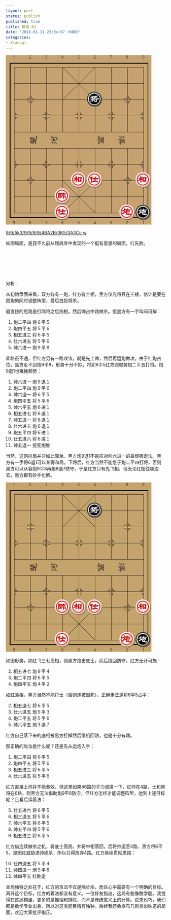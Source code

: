 ```yaml
---
layout: post
status: publish
published: true
title: 排局-01
date: '2018-01-11 23:04:07 +0800'
categories:
- Xiangqi
---
```


![9/9/5k3/9/9/9/9/4BA2B/3K5/3A3Cc w](../../../imgs/2018/01/1.png)

[9/9/5k3/9/9/9/9/4BA2B/3K5/3A3Cc w](https://www.chessdb.cn/query/?9/9/5k3/9/9/9/9/4BA2B/3K5/3A3Cc%20w)

如图局面，是我不久前从残局库中发现的一个挺有意思的局面，红先胜。

&nbsp;
&nbsp;

&nbsp;
&nbsp;

&nbsp;
&nbsp;

分析：

从初始盘面来看，双方各有一炮，红方有士相，黑方仅光将且在三楼，估计是要在困炮的同时调整阵型，最后白脸将杀。

最直接的思路是打两将之后扬相，然后帅占中路做杀。但黑方有一手叫闷可解：

1. 炮二平四 将６平５
2. 炮四平五 将５平６
3. 相五进三 将６平５
4. 仕六进五 将５平６
5. 帅六进一 炮９平８

此路虽不通，但红方另有一路攻法，就是先上帅，然后再运炮做攻。由于红炮占位，黑方走不到炮9平8，形势十分不妙。将如6平5红方则顺势炮二平五打将。炮9退1也难挽颓势：

1. 帅六进一 炮９退１
2. 炮二平四 炮９平６
3. 帅六退一 将６平５
4. 炮四平五 将５平６
5. 帅六平五 炮６进１
6. 相五进七 将６退１
7. 帅五进一 将６退１
8. 仕六进五 炮６退１
9. 炮五平四 将６进１
10. 仕五进六 将６进１
11. 帅五退一 捉死炮胜

当然，这则排局并非如此简单。黑方炮9退1不是应对帅六进一的最顽强走法。黑方有一手将6退1可以某得和局。下将后，红方当然不能急于炮二平四打将，否则黑方可以从容炮9平8再炮8退7防守。于是红方只有先飞相，但无论红相往哪边去，黑方都有妙手化解。

![](../../../imgs/2018/01/2.png)

如图形势，如红飞三七高相，则黑方炮击底士，而后绕回防守，红方无计可施：

2. 相五进七 炮９平４
3. 炮二平四 将６平５
4. 炮四平五 炮４平２

如红落相，黑方当然不能打士（否则炮被困死）。正确走法是将6平5占中：

2. 相五退七 将６平５
3. 仕六进五 炮９平３
4. 炮二平五 将５平６
5. 帅六平五 炮３退７

红方自己落下来的底相被黑方打掉然后借机回防，也是十分有趣。

那正确的攻法是什么呢？还是先从运炮入手：

1. 炮二平四 将６平５
2. 炮四平五 将５平６
3. 相五进三 将６平５
4. 仕六进五 将５平６

红方直接上帅并不能奏效，但这里如果46路的子力调换一下，红帅在4路，士和黑将在6路，则黑方无法借助炮9平8防守。但红方怎样才能调整阵型，达到上述目标呢？且看后续着法：

5. 仕五进六 将６平５
6. 相三退五 将５平６
7. 帅六平五 将６平５
8. 帅五平四 将５平６
9. 相五进三 将６平５

红方借连续做杀之机，将底士高扬，并将中相落回，后将帅运至4路。黑方将6平5，是因红威胁进帅绝杀，所以只得放弃4路。红方继续贯彻思路：

10. 仕四退五 将５平４
11. 帅四进一 炮９平８
12. 帅四平五 红胜定

本局独特之处在于，红方的攻法不仅是隔步杀，而且心中需要有一个明确的目标。离开这个目标，红方的着法都没有意义。一位好友指出，这局有些像数学题。我觉得在这局棋里，更多的是推理和排除，而不是传统意义上的计算。说来也巧，我们都是数学专业出身，所以对这类题目情有独钟。后续我还会发布几则类似味道的局面，欢迎大家批评指正。
